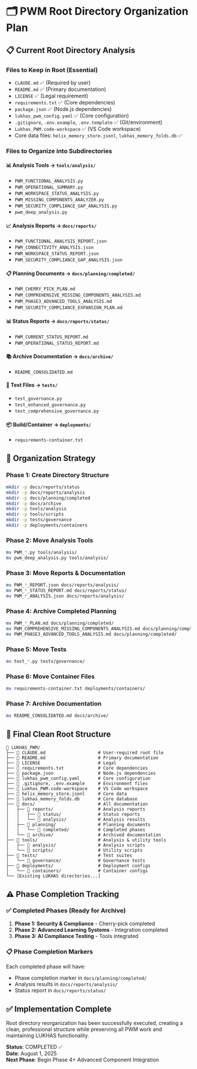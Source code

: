 # 🗂️ PWM Root Directory Organization Plan

## 📋 Current Root Directory Analysis

### Files to Keep in Root (Essential)
- `CLAUDE.md` ✅ (Required by user)
- `README.md` ✅ (Primary documentation)
- `LICENSE` ✅ (Legal requirement)
- `requirements.txt` ✅ (Core dependencies)
- `package.json` ✅ (Node.js dependencies)
- `lukhas_pwm_config.yaml` ✅ (Core configuration)
- `.gitignore`, `.env.example`, `.env.template` ✅ (Git/environment)
- `Lukhas_PWM.code-workspace` ✅ (VS Code workspace)
- Core data files: `helix_memory_store.jsonl`, `lukhas_memory_folds.db` ✅

### Files to Organize into Subdirectories

#### 📊 Analysis Tools → `tools/analysis/`
- `PWM_FUNCTIONAL_ANALYSIS.py`
- `PWM_OPERATIONAL_SUMMARY.py`
- `PWM_WORKSPACE_STATUS_ANALYSIS.py`
- `PWM_MISSING_COMPONENTS_ANALYZER.py`
- `PWM_SECURITY_COMPLIANCE_GAP_ANALYSIS.py`
- `pwm_deep_analysis.py`

#### 📈 Analysis Reports → `docs/reports/`
- `PWM_FUNCTIONAL_ANALYSIS_REPORT.json`
- `PWM_CONNECTIVITY_ANALYSIS.json`
- `PWM_WORKSPACE_STATUS_REPORT.json`
- `PWM_SECURITY_COMPLIANCE_GAP_ANALYSIS.json`

#### 📋 Planning Documents → `docs/planning/completed/`
- `PWM_CHERRY_PICK_PLAN.md`
- `PWM_COMPREHENSIVE_MISSING_COMPONENTS_ANALYSIS.md`
- `PWM_PHASE3_ADVANCED_TOOLS_ANALYSIS.md`
- `PWM_SECURITY_COMPLIANCE_EXPANSION_PLAN.md`

#### 📊 Status Reports → `docs/reports/status/`
- `PWM_CURRENT_STATUS_REPORT.md`
- `PWM_OPERATIONAL_STATUS_REPORT.md`

#### 📚 Archive Documentation → `docs/archive/`
- `README_CONSOLIDATED.md`

#### 🧪 Test Files → `tests/`
- `test_governance.py`
- `test_enhanced_governance.py`
- `test_comprehensive_governance.py`

#### 📦 Build/Container → `deployments/`
- `requirements-container.txt`

## 🎯 Organization Strategy

### Phase 1: Create Directory Structure
```bash
mkdir -p docs/reports/status
mkdir -p docs/reports/analysis
mkdir -p docs/planning/completed
mkdir -p docs/archive
mkdir -p tools/analysis
mkdir -p tools/scripts
mkdir -p tests/governance
mkdir -p deployments/containers
```

### Phase 2: Move Analysis Tools
```bash
mv PWM_*.py tools/analysis/
mv pwm_deep_analysis.py tools/analysis/
```

### Phase 3: Move Reports & Documentation
```bash
mv PWM_*_REPORT.json docs/reports/analysis/
mv PWM_*_STATUS_REPORT.md docs/reports/status/
mv PWM_*_ANALYSIS.json docs/reports/analysis/
```

### Phase 4: Archive Completed Planning
```bash
mv PWM_*_PLAN.md docs/planning/completed/
mv PWM_COMPREHENSIVE_MISSING_COMPONENTS_ANALYSIS.md docs/planning/completed/
mv PWM_PHASE3_ADVANCED_TOOLS_ANALYSIS.md docs/planning/completed/
```

### Phase 5: Move Tests
```bash
mv test_*.py tests/governance/
```

### Phase 6: Move Container Files
```bash
mv requirements-container.txt deployments/containers/
```

### Phase 7: Archive Documentation
```bash
mv README_CONSOLIDATED.md docs/archive/
```

## 📁 Final Clean Root Structure

```
🧠 LUKHAS_PWM/
├── 📄 CLAUDE.md                    # User-required root file
├── 📄 README.md                    # Primary documentation
├── 📄 LICENSE                      # Legal
├── 📄 requirements.txt             # Core dependencies
├── 📄 package.json                 # Node.js dependencies
├── 📄 lukhas_pwm_config.yaml       # Core configuration
├── 📄 .gitignore, .env.example     # Environment files
├── 📄 Lukhas_PWM.code-workspace    # VS Code workspace
├── 📄 helix_memory_store.jsonl     # Core data
├── 📄 lukhas_memory_folds.db       # Core database
├── 📁 docs/                        # All documentation
│   ├── 📁 reports/                 # Analysis reports
│   │   ├── 📁 status/              # Status reports
│   │   └── 📁 analysis/            # Analysis results
│   ├── 📁 planning/                # Planning documents
│   │   └── 📁 completed/           # Completed phases
│   └── 📁 archive/                 # Archived documentation
├── 📁 tools/                       # Analysis & utility tools
│   ├── 📁 analysis/                # Analysis scripts
│   └── 📁 scripts/                 # Utility scripts
├── 📁 tests/                       # Test suites
│   └── 📁 governance/              # Governance tests
├── 📁 deployments/                 # Deployment configs
│   └── 📁 containers/              # Container configs
└── [Existing LUKHAS directories...]
```

## ⚠️ Phase Completion Tracking

### ✅ Completed Phases (Ready for Archive)
1. **Phase 1: Security & Compliance** - Cherry-pick completed
2. **Phase 2: Advanced Learning Systems** - Integration completed
3. **Phase 3: AI Compliance Testing** - Tools integrated

### 📋 Phase Completion Markers
Each completed phase will have:
- Phase completion marker in `docs/planning/completed/`
- Analysis results in `docs/reports/analysis/`
- Status report in `docs/reports/status/`

## ✅ Implementation Complete

Root directory reorganization has been successfully executed, creating a clean, professional structure while preserving all PWM work and maintaining LUKHAS functionality.

**Status**: COMPLETED ✅  
**Date**: August 1, 2025  
**Next Phase**: Begin Phase 4+ Advanced Component Integration
